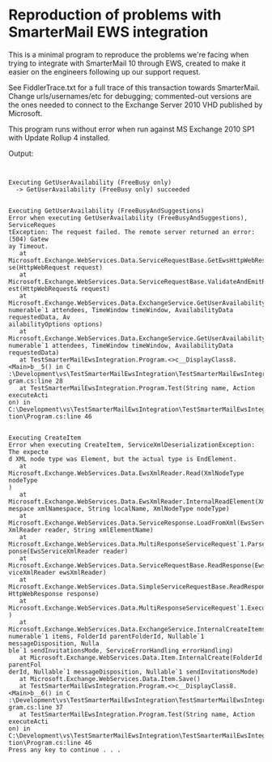 Reproduction of problems with SmarterMail EWS integration
========
This is a minimal program to reproduce the problems we're facing when trying to integrate with
SmarterMail 10 through EWS, created to make it easier on the engineers following up our
support request.

See FiddlerTrace.txt for a full trace of this transaction towards SmarterMail. Change urls/usernames/etc
for debugging; commented-out versions are the ones needed to connect to the Exchange Server 2010 VHD
published by Microsoft.

This program runs without error when run against MS Exchange 2010 SP1 with Update Rollup 4 installed.

Output:
```


Executing GetUserAvailability (FreeBusy only)
  -> GetUserAvailability (FreeBusy only) succeeded


Executing GetUserAvailability (FreeBusyAndSuggestions)
Error when executing GetUserAvailability (FreeBusyAndSuggestions), ServiceReques
tException: The request failed. The remote server returned an error: (504) Gatew
ay Timeout.
   at Microsoft.Exchange.WebServices.Data.ServiceRequestBase.GetEwsHttpWebRespon
se(HttpWebRequest request)
   at Microsoft.Exchange.WebServices.Data.ServiceRequestBase.ValidateAndEmitRequ
est(HttpWebRequest& request)
   at Microsoft.Exchange.WebServices.Data.ExchangeService.GetUserAvailability(IE
numerable`1 attendees, TimeWindow timeWindow, AvailabilityData requestedData, Av
ailabilityOptions options)
   at Microsoft.Exchange.WebServices.Data.ExchangeService.GetUserAvailability(IE
numerable`1 attendees, TimeWindow timeWindow, AvailabilityData requestedData)
   at TestSmarterMailEwsIntegration.Program.<>c__DisplayClass8.<Main>b__5() in C
:\Development\vs\TestSmarterMailEwsIntegration\TestSmarterMailEwsIntegration\Pro
gram.cs:line 28
   at TestSmarterMailEwsIntegration.Program.Test(String name, Action executeActi
on) in C:\Development\vs\TestSmarterMailEwsIntegration\TestSmarterMailEwsIntegra
tion\Program.cs:line 46


Executing CreateItem
Error when executing CreateItem, ServiceXmlDeserializationException: The expecte
d XML node type was Element, but the actual type is EndElement.
   at Microsoft.Exchange.WebServices.Data.EwsXmlReader.Read(XmlNodeType nodeType
)
   at Microsoft.Exchange.WebServices.Data.EwsXmlReader.InternalReadElement(XmlNa
mespace xmlNamespace, String localName, XmlNodeType nodeType)
   at Microsoft.Exchange.WebServices.Data.ServiceResponse.LoadFromXml(EwsService
XmlReader reader, String xmlElementName)
   at Microsoft.Exchange.WebServices.Data.MultiResponseServiceRequest`1.ParseRes
ponse(EwsServiceXmlReader reader)
   at Microsoft.Exchange.WebServices.Data.ServiceRequestBase.ReadResponse(EwsSer
viceXmlReader ewsXmlReader)
   at Microsoft.Exchange.WebServices.Data.SimpleServiceRequestBase.ReadResponse(
HttpWebResponse response)
   at Microsoft.Exchange.WebServices.Data.MultiResponseServiceRequest`1.Execute(
)
   at Microsoft.Exchange.WebServices.Data.ExchangeService.InternalCreateItems(IE
numerable`1 items, FolderId parentFolderId, Nullable`1 messageDisposition, Nulla
ble`1 sendInvitationsMode, ServiceErrorHandling errorHandling)
   at Microsoft.Exchange.WebServices.Data.Item.InternalCreate(FolderId parentFol
derId, Nullable`1 messageDisposition, Nullable`1 sendInvitationsMode)
   at Microsoft.Exchange.WebServices.Data.Item.Save()
   at TestSmarterMailEwsIntegration.Program.<>c__DisplayClass8.<Main>b__6() in C
:\Development\vs\TestSmarterMailEwsIntegration\TestSmarterMailEwsIntegration\Pro
gram.cs:line 37
   at TestSmarterMailEwsIntegration.Program.Test(String name, Action executeActi
on) in C:\Development\vs\TestSmarterMailEwsIntegration\TestSmarterMailEwsIntegra
tion\Program.cs:line 46
Press any key to continue . . .
```